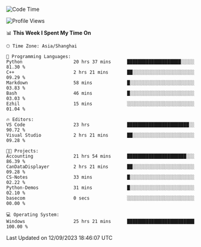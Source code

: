 <!--START_SECTION:waka-->
![Code Time](http://img.shields.io/badge/Code%20Time-1%2C246%20hrs%2026%20mins-blue)

![Profile Views](http://img.shields.io/badge/Profile%20Views-0-blue)

📊 **This Week I Spent My Time On** 

```text
🕑︎ Time Zone: Asia/Shanghai

💬 Programming Languages: 
Python                   20 hrs 37 mins      ████████████████████░░░░░   81.30 % 
C++                      2 hrs 21 mins       ██░░░░░░░░░░░░░░░░░░░░░░░   09.29 % 
Markdown                 58 mins             █░░░░░░░░░░░░░░░░░░░░░░░░   03.83 % 
Bash                     46 mins             █░░░░░░░░░░░░░░░░░░░░░░░░   03.03 % 
Ezhil                    15 mins             ░░░░░░░░░░░░░░░░░░░░░░░░░   01.04 % 

🔥 Editors: 
VS Code                  23 hrs              ███████████████████████░░   90.72 % 
Visual Studio            2 hrs 21 mins       ██░░░░░░░░░░░░░░░░░░░░░░░   09.28 % 

🐱‍💻 Projects: 
Accounting               21 hrs 54 mins      ██████████████████████░░░   86.39 % 
CanDataDisplayer         2 hrs 21 mins       ██░░░░░░░░░░░░░░░░░░░░░░░   09.28 % 
CS-Notes                 33 mins             █░░░░░░░░░░░░░░░░░░░░░░░░   02.22 % 
Python-Demos             31 mins             █░░░░░░░░░░░░░░░░░░░░░░░░   02.10 % 
basecom                  0 secs              ░░░░░░░░░░░░░░░░░░░░░░░░░   00.00 % 

💻 Operating System: 
Windows                  25 hrs 21 mins      █████████████████████████   100.00 % 
```


 Last Updated on 12/09/2023 18:46:07 UTC
<!--END_SECTION:waka-->